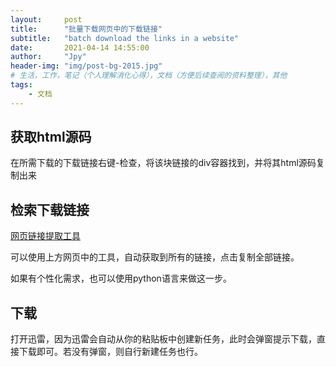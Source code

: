 ```yaml
---
layout:     post
title:      "批量下载网页中的下载链接"
subtitle:   "batch download the links in a website"
date:       2021-04-14 14:55:00
author:     "Jpy"
header-img: "img/post-bg-2015.jpg"
# 生活，工作，笔记（个人理解消化心得），文档（方便后续查阅的资料整理），其他
tags:
    - 文档
---
```


## 获取html源码

在所需下载的下载链接右键-检查，将该块链接的div容器找到，并将其html源码复制出来

## 检索下载链接

[网页链接提取工具](https://it365.gitlab.io/zh-cn/link-finder/?zfindlink)

可以使用上方网页中的工具，自动获取到所有的链接，点击复制全部链接。

如果有个性化需求，也可以使用python语言来做这一步。

## 下载

打开迅雷，因为迅雷会自动从你的粘贴板中创建新任务，此时会弹窗提示下载，直接下载即可。若没有弹窗，则自行新建任务也行。